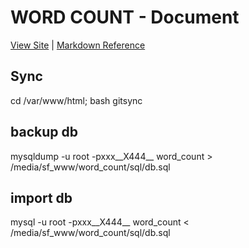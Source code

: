 # WORD COUNT - Document
[View Site](http://45.32.109.134/)
 | [Markdown Reference](https://guides.github.com/features/mastering-markdown/#examples)
<br>
## Sync
cd /var/www/html; bash gitsync

## backup db
mysqldump -u root -pxxx__X444__ word_count > /media/sf_www/word_count/sql/db.sql

## import db
mysql -u root -pxxx__X444__ word_count < /media/sf_www/word_count/sql/db.sql